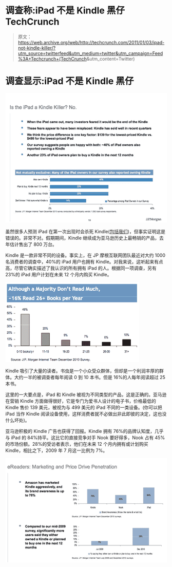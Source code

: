 # 调查称:iPad 不是 Kindle 黑仔 TechCrunch

> 原文：<https://web.archive.org/web/http://techcrunch.com/2011/01/03/ipad-not-kindle-killer/?utm_source=twitterfeed&utm_medium=twitter&utm_campaign=Feed%3A+Techcrunch+(TechCrunch>&utm_content=Twitter)

# 调查显示:iPad 不是 Kindle 黑仔

![](img/0e72e720404ab4c383bc5f2e8af283ed.png)

虽然很多人预测 iPad 在第一次出现时会杀死 Kindle([包括我们](https://web.archive.org/web/20230202224933/https://techcrunch.com/2010/01/28/top-10-reasons-ipad-kindle/))，但事实证明这是错误的。非常不对。假期期间，Kindle 继续成为亚马逊历史上最畅销的产品，去年估计售出了 800 万台。

Kindle 是一款非常不同的设备。事实上，在 JP 摩根互联网团队最近对大约 1000 名消费者的调查中，40%的 iPad 用户也拥有 Kindle。对我来说，这听起来有点高，尽管它确实描述了我认识的所有拥有 iPad 的人。根据同一项调查，另有 23%的 iPad 用户计划在未来 12 个月内购买 Kindle。

![](img/ce3fdd19d2519253e7bfc701ada61360.png)

Kindle 吸引了大量的读者。书虫是一个小众受众群体，但却是一个利润丰厚的群体。大约一半的被调查者每年阅读 0 到 10 本书。但是 16%的人每年阅读超过 25 本书。

这里的一大要点是，iPad 和 Kindle 被视为不同类型的产品，这是正确的。亚马逊在营销 Kindle 方面做得很好，它是专门为爱书人设计的电子书，价格最低的 Kindle 售价 139 美元，被视为与 499 美元的 iPad 不同的一类设备。(你可以把 iPad 当作 Kindle 阅读设备使用，这样消费者就不必做出非此即彼的决定，这也没什么坏处)。

亚马逊积极的 Kindle 广告也获得了回报。Kindle 拥有 76%的品牌认知度，几乎与 iPad 的 84%持平。这比它的直接竞争对手 Nook 要好得多，Nook 占有 45%的市场份额。28%的受访者表示，他们在未来 12 个月内拥有或计划购买 Kindle，相比之下，2009 年 7 月这一比例为 7%。

![](img/7d712620a64c0775865d2d134d0135b6.png)